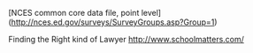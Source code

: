 [NCES common core data file, point level] 
(http://nces.ed.gov/surveys/SurveyGroups.asp?Group=1)

Finding the Right kind of Lawyer 
http://www.schoolmatters.com/
